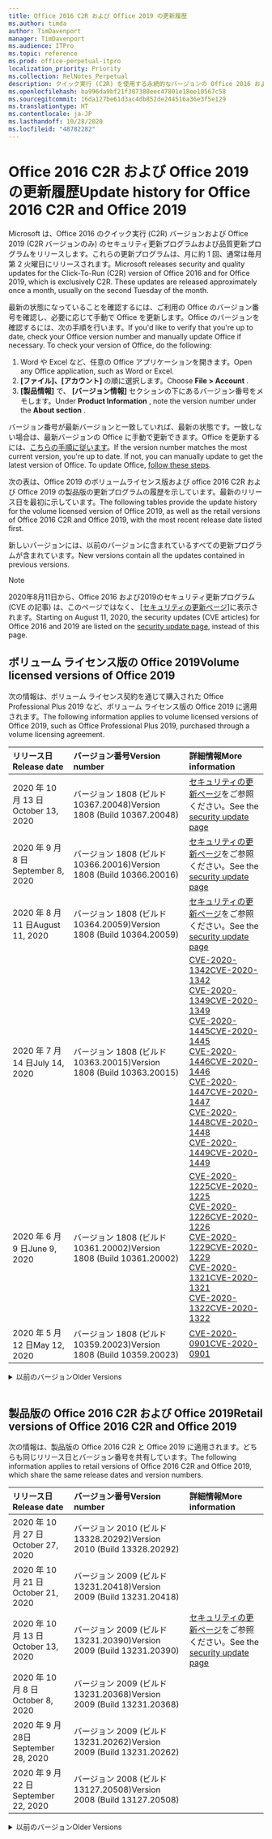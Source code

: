 ```yaml
---
title: Office 2016 C2R および Office 2019 の更新履歴
ms.author: timda
author: TimDavenport
manager: TimDavenport
ms.audience: ITPro
ms.topic: reference
ms.prod: office-perpetual-itpro
localization_priority: Priority
ms.collection: RelNotes_Perpetual
description: クイック実行 (C2R) を使用する永続的なバージョンの Office 2016 および 2019 の更新履歴を IT 技術者に提供します
ms.openlocfilehash: ba996da9bf21f307388eec47801e18ee10567c58
ms.sourcegitcommit: 16da127be61d3ac4db852de244516a36e3f5e129
ms.translationtype: HT
ms.contentlocale: ja-JP
ms.lasthandoff: 10/28/2020
ms.locfileid: "48782282"
---
```

# <a name="update-history-for-office-2016-c2r-and-office-2019"></a><span data-ttu-id="4688a-103">Office 2016 C2R および Office 2019 の更新履歴</span><span class="sxs-lookup"><span data-stu-id="4688a-103">Update history for Office 2016 C2R and Office 2019</span></span>

<span data-ttu-id="4688a-p101">Microsoft は、Office 2016 のクイック実行 (C2R) バージョンおよび Office 2019 (C2R バージョンのみ) のセキュリティ更新プログラムおよび品質更新プログラムをリリースします。これらの更新プログラムは、月に約 1 回、通常は毎月第 2 火曜日にリリースされます。</span><span class="sxs-lookup"><span data-stu-id="4688a-p101">Microsoft releases security and quality updates for the Click-To-Run (C2R) version of Office 2016 and for Office 2019, which is exclusively C2R. These updates are released approximately once a month, usually on the second Tuesday of the month.</span></span>

<span data-ttu-id="4688a-p102">最新の状態になっていることを確認するには、ご利用の Office のバージョン番号を確認し、必要に応じて手動で Office を更新します。Office のバージョンを確認するには、次の手順を行います。</span><span class="sxs-lookup"><span data-stu-id="4688a-p102">If you'd like to verify that you're up to date, check your Office version number and manually update Office if necessary. To check your version of Office, do the following:</span></span>

  1.    <span data-ttu-id="4688a-108">Word や Excel など、任意の Office アプリケーションを開きます。</span><span class="sxs-lookup"><span data-stu-id="4688a-108">Open any Office application, such as Word or Excel.</span></span>
  2.    <span data-ttu-id="4688a-109">**[ファイル]、[アカウント]** の順に選択します。</span><span class="sxs-lookup"><span data-stu-id="4688a-109">Choose **File > Account** .</span></span>
  3.    <span data-ttu-id="4688a-110">**[製品情報]** で、 **[バージョン情報]** セクションの下にあるバージョン番号をメモします。</span><span class="sxs-lookup"><span data-stu-id="4688a-110">Under **Product Information** , note the version number under the **About section** .</span></span>

<span data-ttu-id="4688a-p103">バージョン番号が最新バージョンと一致していれば、最新の状態です。一致しない場合は、最新バージョンの Office に手動で更新できます。Office を更新するには、[こちらの手順に従います](https://support.office.com/article/2ab296f3-7f03-43a2-8e50-46de917611c5)。</span><span class="sxs-lookup"><span data-stu-id="4688a-p103">If the version number matches the most current version, you're up to date. If not, you can manually update to get the latest version of Office. To update Office, [follow these steps](https://support.office.com/article/2ab296f3-7f03-43a2-8e50-46de917611c5).</span></span>


<span data-ttu-id="4688a-114">次の表は、Office 2019 のボリュームライセンス版および office 2016 C2R および Office 2019 の製品版の更新プログラムの履歴を示しています。最新のリリース日を最初に示しています。</span><span class="sxs-lookup"><span data-stu-id="4688a-114">The following tables provide the update history for the volume licensed version of Office 2019, as well as the retail versions of Office 2016 C2R and Office 2019, with the most recent release date listed first.</span></span>

<span data-ttu-id="4688a-115">新しいバージョンには、以前のバージョンに含まれているすべての更新プログラムが含まれています。</span><span class="sxs-lookup"><span data-stu-id="4688a-115">New versions contain all the updates contained in previous versions.</span></span>


 > [!NOTE]
> <span data-ttu-id="4688a-116">2020年8月11日から、Office 2016 および2019のセキュリティ更新プログラム (CVE の記事) は、このページではなく、 [[セキュリティの更新ページ](https://docs.microsoft.com/officeupdates/microsoft365-apps-security-updates)]に表示されます。</span><span class="sxs-lookup"><span data-stu-id="4688a-116">Starting on August 11, 2020, the security updates (CVE articles) for Office 2016 and 2019 are listed on the [security update page](https://docs.microsoft.com/officeupdates/microsoft365-apps-security-updates), instead of this page.</span></span> 


## <a name="volume-licensed-versions-of-office-2019"></a><span data-ttu-id="4688a-117">ボリューム ライセンス版の Office 2019</span><span class="sxs-lookup"><span data-stu-id="4688a-117">Volume licensed versions of Office 2019</span></span>
<span data-ttu-id="4688a-118">次の情報は、ボリューム ライセンス契約を通じて購入された Office Professional Plus 2019 など、ボリューム ライセンス版の Office 2019 に適用されます。</span><span class="sxs-lookup"><span data-stu-id="4688a-118">The following information applies to volume licensed versions of Office 2019, such as Office Professional Plus 2019, purchased through a volume licensing agreement.</span></span>

[//]: # (VL テーブルを削除しない 開始)


|<span data-ttu-id="4688a-120">**リリース日**</span><span class="sxs-lookup"><span data-stu-id="4688a-120">**Release date**</span></span>|<span data-ttu-id="4688a-121">**バージョン番号**</span><span class="sxs-lookup"><span data-stu-id="4688a-121">**Version number**</span></span>|<span data-ttu-id="4688a-122">**詳細情報**</span><span class="sxs-lookup"><span data-stu-id="4688a-122">**More information**</span></span>|
|:-----|:-----|:-----|
|<span data-ttu-id="4688a-123">2020 年 10 月 13 日</span><span class="sxs-lookup"><span data-stu-id="4688a-123">October 13, 2020</span></span>|<span data-ttu-id="4688a-124">バージョン 1808 (ビルド 10367.20048)</span><span class="sxs-lookup"><span data-stu-id="4688a-124">Version 1808 (Build 10367.20048)</span></span>|<span data-ttu-id="4688a-125">[セキュリティの更新ページ](https://docs.microsoft.com/officeupdates/microsoft365-apps-security-updates)をご参照ください。</span><span class="sxs-lookup"><span data-stu-id="4688a-125">See the [security update page](https://docs.microsoft.com/officeupdates/microsoft365-apps-security-updates)</span></span>  |
|<span data-ttu-id="4688a-126">2020 年 9 月 8 日</span><span class="sxs-lookup"><span data-stu-id="4688a-126">September 8, 2020</span></span>|<span data-ttu-id="4688a-127">バージョン 1808 (ビルド 10366.20016)</span><span class="sxs-lookup"><span data-stu-id="4688a-127">Version 1808 (Build 10366.20016)</span></span>|<span data-ttu-id="4688a-128">[セキュリティの更新ページ](https://docs.microsoft.com/officeupdates/microsoft365-apps-security-updates)をご参照ください。</span><span class="sxs-lookup"><span data-stu-id="4688a-128">See the [security update page](https://docs.microsoft.com/officeupdates/microsoft365-apps-security-updates)</span></span> |
|<span data-ttu-id="4688a-129">2020 年 8 月 11 日</span><span class="sxs-lookup"><span data-stu-id="4688a-129">August 11, 2020</span></span>|<span data-ttu-id="4688a-130">バージョン 1808 (ビルド 10364.20059)</span><span class="sxs-lookup"><span data-stu-id="4688a-130">Version 1808 (Build 10364.20059)</span></span>|<span data-ttu-id="4688a-131">[セキュリティの更新ページ](https://docs.microsoft.com/officeupdates/microsoft365-apps-security-updates)をご参照ください。</span><span class="sxs-lookup"><span data-stu-id="4688a-131">See the [security update page](https://docs.microsoft.com/officeupdates/microsoft365-apps-security-updates)</span></span> |
|<span data-ttu-id="4688a-132">2020 年 7 月 14 日</span><span class="sxs-lookup"><span data-stu-id="4688a-132">July 14, 2020</span></span>   |<span data-ttu-id="4688a-133">バージョン 1808 (ビルド 10363.20015)</span><span class="sxs-lookup"><span data-stu-id="4688a-133">Version 1808 (Build 10363.20015)</span></span>  |[<span data-ttu-id="4688a-134">CVE-2020-1342</span><span class="sxs-lookup"><span data-stu-id="4688a-134">CVE-2020-1342</span></span>](https://portal.msrc.microsoft.com/ja-JP/security-guidance/advisory/CVE-2020-1342) <br/>[<span data-ttu-id="4688a-135">CVE-2020-1349</span><span class="sxs-lookup"><span data-stu-id="4688a-135">CVE-2020-1349</span></span>](https://portal.msrc.microsoft.com/ja-JP/security-guidance/advisory/CVE-2020-1349) <br/>[<span data-ttu-id="4688a-136">CVE-2020-1445</span><span class="sxs-lookup"><span data-stu-id="4688a-136">CVE-2020-1445</span></span>](https://portal.msrc.microsoft.com/ja-JP/security-guidance/advisory/CVE-2020-1445) <br/>[<span data-ttu-id="4688a-137">CVE-2020-1446</span><span class="sxs-lookup"><span data-stu-id="4688a-137">CVE-2020-1446</span></span>](https://portal.msrc.microsoft.com/ja-JP/security-guidance/advisory/CVE-2020-1446) <br/>[<span data-ttu-id="4688a-138">CVE-2020-1447</span><span class="sxs-lookup"><span data-stu-id="4688a-138">CVE-2020-1447</span></span>](https://portal.msrc.microsoft.com/ja-JP/security-guidance/advisory/CVE-2020-1447) <br/>[<span data-ttu-id="4688a-139">CVE-2020-1448</span><span class="sxs-lookup"><span data-stu-id="4688a-139">CVE-2020-1448</span></span>](https://portal.msrc.microsoft.com/ja-JP/security-guidance/advisory/CVE-2020-1448) <br/>[<span data-ttu-id="4688a-140">CVE-2020-1449</span><span class="sxs-lookup"><span data-stu-id="4688a-140">CVE-2020-1449</span></span>](https://portal.msrc.microsoft.com/ja-JP/security-guidance/advisory/CVE-2020-1449) <br/>|
|<span data-ttu-id="4688a-141">2020 年 6 月 9 日</span><span class="sxs-lookup"><span data-stu-id="4688a-141">June 9, 2020</span></span>   |<span data-ttu-id="4688a-142">バージョン 1808 (ビルド 10361.20002)</span><span class="sxs-lookup"><span data-stu-id="4688a-142">Version 1808 (Build 10361.20002)</span></span>  |[<span data-ttu-id="4688a-143">CVE-2020-1225</span><span class="sxs-lookup"><span data-stu-id="4688a-143">CVE-2020-1225</span></span>](https://portal.msrc.microsoft.com/ja-JP/security-guidance/advisory/CVE-2020-1225) <br/> [<span data-ttu-id="4688a-144">CVE-2020-1226</span><span class="sxs-lookup"><span data-stu-id="4688a-144">CVE-2020-1226</span></span>](https://portal.msrc.microsoft.com/ja-JP/security-guidance/advisory/CVE-2020-1226) <br/>[<span data-ttu-id="4688a-145">CVE-2020-1229</span><span class="sxs-lookup"><span data-stu-id="4688a-145">CVE-2020-1229</span></span>](https://portal.msrc.microsoft.com/ja-JP/security-guidance/advisory/CVE-2020-1229) <br/>[<span data-ttu-id="4688a-146">CVE-2020-1321</span><span class="sxs-lookup"><span data-stu-id="4688a-146">CVE-2020-1321</span></span>](https://portal.msrc.microsoft.com/ja-JP/security-guidance/advisory/CVE-2020-1321) <br/>[<span data-ttu-id="4688a-147">CVE-2020-1322</span><span class="sxs-lookup"><span data-stu-id="4688a-147">CVE-2020-1322</span></span>](https://portal.msrc.microsoft.com/ja-JP/security-guidance/advisory/CVE-2020-1322) <br/>|
|<span data-ttu-id="4688a-148">2020 年 5 月 12 日</span><span class="sxs-lookup"><span data-stu-id="4688a-148">May 12, 2020</span></span>   |<span data-ttu-id="4688a-149">バージョン 1808 (ビルド 10359.20023)</span><span class="sxs-lookup"><span data-stu-id="4688a-149">Version 1808 (Build 10359.20023)</span></span>  |[<span data-ttu-id="4688a-150">CVE-2020-0901</span><span class="sxs-lookup"><span data-stu-id="4688a-150">CVE-2020-0901</span></span>](https://portal.msrc.microsoft.com/ja-JP/security-guidance/advisory/CVE-2020-0901) <br/> |


[//]: # (VL テーブルを削除しない 終了)

<details>
<summary><span data-ttu-id="4688a-152">以前のバージョン</span><span class="sxs-lookup"><span data-stu-id="4688a-152">Older Versions</span></span></summary>
 

[//]: # (古い VL テーブルを削除しない 開始)


|<span data-ttu-id="4688a-154">**リリース日**</span><span class="sxs-lookup"><span data-stu-id="4688a-154">**Release date**</span></span>|<span data-ttu-id="4688a-155">**バージョン番号**</span><span class="sxs-lookup"><span data-stu-id="4688a-155">**Version number**</span></span>|<span data-ttu-id="4688a-156">**詳細情報**</span><span class="sxs-lookup"><span data-stu-id="4688a-156">**More information**</span></span>|
|:-----|:-----|:-----|
|<span data-ttu-id="4688a-157">2020 年 4 月 14 日</span><span class="sxs-lookup"><span data-stu-id="4688a-157">April 14, 2020</span></span>   |<span data-ttu-id="4688a-158">バージョン 1808 (ビルド 10358.20061)</span><span class="sxs-lookup"><span data-stu-id="4688a-158">Version 1808 (Build 10358.20061)</span></span>  |[<span data-ttu-id="4688a-159">CVE-2020-0760</span><span class="sxs-lookup"><span data-stu-id="4688a-159">CVE-2020-0760</span></span>](https://portal.msrc.microsoft.com/ja-JP/security-guidance/advisory/CVE-2020-0760) <br/> [<span data-ttu-id="4688a-160">CVE-2020-0906</span><span class="sxs-lookup"><span data-stu-id="4688a-160">CVE-2020-0906</span></span>](https://portal.msrc.microsoft.com/ja-JP/security-guidance/advisory/CVE-2020-0906) <br/> [<span data-ttu-id="4688a-161">CVE-2020-0961</span><span class="sxs-lookup"><span data-stu-id="4688a-161">CVE-2020-0961</span></span>](https://portal.msrc.microsoft.com/ja-JP/security-guidance/advisory/CVE-2020-0961) <br/> [<span data-ttu-id="4688a-162">CVE-2020-0980</span><span class="sxs-lookup"><span data-stu-id="4688a-162">CVE-2020-0980</span></span>](https://portal.msrc.microsoft.com/ja-JP/security-guidance/advisory/CVE-2020-0980) <br/>[<span data-ttu-id="4688a-163">CVE-2020-0991</span><span class="sxs-lookup"><span data-stu-id="4688a-163">CVE-2020-0991</span></span>](https://portal.msrc.microsoft.com/ja-JP/security-guidance/advisory/CVE-2020-0991) <br/> |
|<span data-ttu-id="4688a-164">2020 年 3 月 10 日</span><span class="sxs-lookup"><span data-stu-id="4688a-164">March 10, 2020</span></span>   |<span data-ttu-id="4688a-165">バージョン 1808 (ビルド 10357.20081)</span><span class="sxs-lookup"><span data-stu-id="4688a-165">Version 1808 (Build 10357.20081)</span></span>  |[<span data-ttu-id="4688a-166">CVE-2020-0850</span><span class="sxs-lookup"><span data-stu-id="4688a-166">CVE-2020-0850</span></span>](https://portal.msrc.microsoft.com/ja-JP/security-guidance/advisory/CVE-2020-0850) <br/> [<span data-ttu-id="4688a-167">CVE-2020-0852</span><span class="sxs-lookup"><span data-stu-id="4688a-167">CVE-2020-0852</span></span>](https://portal.msrc.microsoft.com/ja-JP/security-guidance/advisory/CVE-2020-0852) <br/> [<span data-ttu-id="4688a-168">CVE-2020-0892</span><span class="sxs-lookup"><span data-stu-id="4688a-168">CVE-2020-0892</span></span>](https://portal.msrc.microsoft.com/ja-JP/security-guidance/advisory/CVE-2020-0892) <br/>  |
|<span data-ttu-id="4688a-169">2020 年 2 月 11 日</span><span class="sxs-lookup"><span data-stu-id="4688a-169">February 11, 2020</span></span>   |<span data-ttu-id="4688a-170">バージョン 1808 (ビルド 10356.20006)</span><span class="sxs-lookup"><span data-stu-id="4688a-170">Version 1808 (Build 10356.20006)</span></span>  |[<span data-ttu-id="4688a-171">CVE-2020-0696</span><span class="sxs-lookup"><span data-stu-id="4688a-171">CVE-2020-0696</span></span>](https://portal.msrc.microsoft.com/ja-JP/security-guidance/advisory/CVE-2020-0696) <br/> [<span data-ttu-id="4688a-172">CVE-2020-0759</span><span class="sxs-lookup"><span data-stu-id="4688a-172">CVE-2020-0759</span></span>](https://portal.msrc.microsoft.com/ja-JP/security-guidance/advisory/CVE-2020-0759) <br/>  |


[//]: # (古い VL テーブルを削除しない 終了)

</details>


<br/>

## <a name="retail-versions-of-office-2016-c2r-and-office-2019"></a><span data-ttu-id="4688a-174">製品版の Office 2016 C2R および Office 2019</span><span class="sxs-lookup"><span data-stu-id="4688a-174">Retail versions of Office 2016 C2R and Office 2019</span></span>
<span data-ttu-id="4688a-175">次の情報は、製品版の Office 2016 C2R と Office 2019 に適用されます。どちらも同じリリース日とバージョン番号を共有しています。</span><span class="sxs-lookup"><span data-stu-id="4688a-175">The following information applies to retail versions of Office 2016 C2R and Office 2019, which share the same release dates and version numbers.</span></span>

[//]: # (リテール テーブルを削除しない 開始)


|<span data-ttu-id="4688a-177">**リリース日**</span><span class="sxs-lookup"><span data-stu-id="4688a-177">**Release date**</span></span>|<span data-ttu-id="4688a-178">**バージョン番号**</span><span class="sxs-lookup"><span data-stu-id="4688a-178">**Version number**</span></span>|<span data-ttu-id="4688a-179">**詳細情報**</span><span class="sxs-lookup"><span data-stu-id="4688a-179">**More information**</span></span>|
|:-----|:-----|:-----|
|<span data-ttu-id="4688a-180">2020 年 10 月 27 日</span><span class="sxs-lookup"><span data-stu-id="4688a-180">October 27, 2020</span></span>|<span data-ttu-id="4688a-181">バージョン 2010 (ビルド 13328.20292)</span><span class="sxs-lookup"><span data-stu-id="4688a-181">Version 2010 (Build 13328.20292)</span></span>| |
|<span data-ttu-id="4688a-182">2020 年 10 月 21 日</span><span class="sxs-lookup"><span data-stu-id="4688a-182">October 21, 2020</span></span>|<span data-ttu-id="4688a-183">バージョン 2009 (ビルド 13231.20418)</span><span class="sxs-lookup"><span data-stu-id="4688a-183">Version 2009 (Build 13231.20418)</span></span>| |
|<span data-ttu-id="4688a-184">2020 年 10 月 13 日</span><span class="sxs-lookup"><span data-stu-id="4688a-184">October 13, 2020</span></span>|<span data-ttu-id="4688a-185">バージョン 2009 (ビルド 13231.20390)</span><span class="sxs-lookup"><span data-stu-id="4688a-185">Version 2009 (Build 13231.20390)</span></span>|<span data-ttu-id="4688a-186">[セキュリティの更新ページ](https://docs.microsoft.com/officeupdates/microsoft365-apps-security-updates)をご参照ください。</span><span class="sxs-lookup"><span data-stu-id="4688a-186">See the [security update page](https://docs.microsoft.com/officeupdates/microsoft365-apps-security-updates)</span></span>  |
|<span data-ttu-id="4688a-187">2020 年 10 月 8 日</span><span class="sxs-lookup"><span data-stu-id="4688a-187">October 8, 2020</span></span>|<span data-ttu-id="4688a-188">バージョン 2009 (ビルド 13231.20368)</span><span class="sxs-lookup"><span data-stu-id="4688a-188">Version 2009 (Build 13231.20368)</span></span>| |
|<span data-ttu-id="4688a-189">2020 年 9 月 28日</span><span class="sxs-lookup"><span data-stu-id="4688a-189">September 28, 2020</span></span>|<span data-ttu-id="4688a-190">バージョン 2009 (ビルド 13231.20262)</span><span class="sxs-lookup"><span data-stu-id="4688a-190">Version 2009 (Build 13231.20262)</span></span>| |
|<span data-ttu-id="4688a-191">2020 年 9 月 22 日</span><span class="sxs-lookup"><span data-stu-id="4688a-191">September 22, 2020</span></span>|<span data-ttu-id="4688a-192">バージョン 2008 (ビルド 13127.20508)</span><span class="sxs-lookup"><span data-stu-id="4688a-192">Version 2008 (Build 13127.20508)</span></span>| |


[//]: # (リテール テーブルを削除しない 終了)

<details>
<summary><span data-ttu-id="4688a-194">以前のバージョン</span><span class="sxs-lookup"><span data-stu-id="4688a-194">Older Versions</span></span></summary>
 

[//]: # (古いリテール テーブルを削除しない 開始)


|<span data-ttu-id="4688a-196">**リリース日**</span><span class="sxs-lookup"><span data-stu-id="4688a-196">**Release date**</span></span>|<span data-ttu-id="4688a-197">**バージョン番号**</span><span class="sxs-lookup"><span data-stu-id="4688a-197">**Version number**</span></span>|<span data-ttu-id="4688a-198">**詳細情報**</span><span class="sxs-lookup"><span data-stu-id="4688a-198">**More information**</span></span>|
|:-----|:-----|:-----|
|<span data-ttu-id="4688a-199">2020 年 9 月 09 日</span><span class="sxs-lookup"><span data-stu-id="4688a-199">September 9, 2020</span></span>|<span data-ttu-id="4688a-200">バージョン 2008 (ビルド13127.20408)</span><span class="sxs-lookup"><span data-stu-id="4688a-200">Version 2008 (Build 13127.20408)</span></span>|<span data-ttu-id="4688a-201">[セキュリティの更新ページ](https://docs.microsoft.com/officeupdates/microsoft365-apps-security-updates)をご参照ください。</span><span class="sxs-lookup"><span data-stu-id="4688a-201">See the [security update page](https://docs.microsoft.com/officeupdates/microsoft365-apps-security-updates)</span></span> |
|<span data-ttu-id="4688a-202">2020 年 8 月 31 日</span><span class="sxs-lookup"><span data-stu-id="4688a-202">August 31, 2020</span></span>|<span data-ttu-id="4688a-203">バージョン 2008 (ビルド 13127.20296)</span><span class="sxs-lookup"><span data-stu-id="4688a-203">Version 2008 (Build 13127.20296)</span></span>| |
|<span data-ttu-id="4688a-204">2020 年 8 月 25 日</span><span class="sxs-lookup"><span data-stu-id="4688a-204">August 25, 2020</span></span>|<span data-ttu-id="4688a-205">バージョン 2007 (ビルド 13029.20460)</span><span class="sxs-lookup"><span data-stu-id="4688a-205">Version 2007 (Build 13029.20460)</span></span>| |
|<span data-ttu-id="4688a-206">2020 年 8 月 11 日</span><span class="sxs-lookup"><span data-stu-id="4688a-206">August 11, 2020</span></span>|<span data-ttu-id="4688a-207">バージョン 2007 (ビルド 13029.20344)</span><span class="sxs-lookup"><span data-stu-id="4688a-207">Version 2007 (Build 13029.20344)</span></span>|<span data-ttu-id="4688a-208">[セキュリティの更新ページ](https://docs.microsoft.com/officeupdates/microsoft365-apps-security-updates)をご参照ください。</span><span class="sxs-lookup"><span data-stu-id="4688a-208">See the [security update page](https://docs.microsoft.com/officeupdates/microsoft365-apps-security-updates)</span></span> |
|<span data-ttu-id="4688a-209">2020 年 7 月 30 日</span><span class="sxs-lookup"><span data-stu-id="4688a-209">July 30, 2020</span></span>|<span data-ttu-id="4688a-210">バージョン 2007 (ビルド 13029.20308)</span><span class="sxs-lookup"><span data-stu-id="4688a-210">Version 2007 (Build 13029.20308)</span></span>  |<span data-ttu-id="4688a-211">さまざまなバグとパフォーマンスの修正。</span><span class="sxs-lookup"><span data-stu-id="4688a-211">Various bug and performance fixes.</span></span>  <br/>  |
|<span data-ttu-id="4688a-212">2020 年 7 月 28 日</span><span class="sxs-lookup"><span data-stu-id="4688a-212">July 28, 2020</span></span>|<span data-ttu-id="4688a-213">バージョン 2006 (ビルド 13001.20498)</span><span class="sxs-lookup"><span data-stu-id="4688a-213">Version 2006 (Build 13001.20498)</span></span>  |<span data-ttu-id="4688a-214">さまざまなバグとパフォーマンスの修正。</span><span class="sxs-lookup"><span data-stu-id="4688a-214">Various bug and performance fixes.</span></span>  <br/>  |
|<span data-ttu-id="4688a-215">2020 年 7 月 14 日</span><span class="sxs-lookup"><span data-stu-id="4688a-215">July 14, 2020</span></span>|<span data-ttu-id="4688a-216">バージョン 2006 (ビルド 13001.20384)</span><span class="sxs-lookup"><span data-stu-id="4688a-216">Version 2006 (Build 13001.20384)</span></span>  |[<span data-ttu-id="4688a-217">CVE-2020-1342</span><span class="sxs-lookup"><span data-stu-id="4688a-217">CVE-2020-1342</span></span>](https://portal.msrc.microsoft.com/ja-JP/security-guidance/advisory/CVE-2020-1342) <br/>[<span data-ttu-id="4688a-218">CVE-2020-1349</span><span class="sxs-lookup"><span data-stu-id="4688a-218">CVE-2020-1349</span></span>](https://portal.msrc.microsoft.com/ja-JP/security-guidance/advisory/CVE-2020-1349) <br/>[<span data-ttu-id="4688a-219">CVE-2020-1445</span><span class="sxs-lookup"><span data-stu-id="4688a-219">CVE-2020-1445</span></span>](https://portal.msrc.microsoft.com/ja-JP/security-guidance/advisory/CVE-2020-1445) <br/>[<span data-ttu-id="4688a-220">CVE-2020-1446</span><span class="sxs-lookup"><span data-stu-id="4688a-220">CVE-2020-1446</span></span>](https://portal.msrc.microsoft.com/ja-JP/security-guidance/advisory/CVE-2020-1446) <br/>[<span data-ttu-id="4688a-221">CVE-2020-1447</span><span class="sxs-lookup"><span data-stu-id="4688a-221">CVE-2020-1447</span></span>](https://portal.msrc.microsoft.com/ja-JP/security-guidance/advisory/CVE-2020-1447) <br/>[<span data-ttu-id="4688a-222">CVE-2020-1449</span><span class="sxs-lookup"><span data-stu-id="4688a-222">CVE-2020-1449</span></span>](https://portal.msrc.microsoft.com/ja-JP/security-guidance/advisory/CVE-2020-1449) <br/>[<span data-ttu-id="4688a-223">CVE-2020-1458</span><span class="sxs-lookup"><span data-stu-id="4688a-223">CVE-2020-1458</span></span>](https://portal.msrc.microsoft.com/ja-JP/security-guidance/advisory/CVE-2020-1458) <br/>|
|<span data-ttu-id="4688a-224">2020 年 6 月 30 日</span><span class="sxs-lookup"><span data-stu-id="4688a-224">June 30, 2020</span></span>|<span data-ttu-id="4688a-225">バージョン 2006 (ビルド 13001.20266)</span><span class="sxs-lookup"><span data-stu-id="4688a-225">Version 2006 (Build 13001.20266)</span></span>  |<span data-ttu-id="4688a-226">さまざまなバグとパフォーマンスの修正。</span><span class="sxs-lookup"><span data-stu-id="4688a-226">Various bug and performance fixes.</span></span>  <br/>  |
|<span data-ttu-id="4688a-227">2020 年 6 月 24 日</span><span class="sxs-lookup"><span data-stu-id="4688a-227">June 24, 2020</span></span>|<span data-ttu-id="4688a-228">バージョン 2005 (ビルド 12827.20470)</span><span class="sxs-lookup"><span data-stu-id="4688a-228">Version 2005 (Build 12827.20470)</span></span>  |<span data-ttu-id="4688a-229">さまざまなバグとパフォーマンスの修正。</span><span class="sxs-lookup"><span data-stu-id="4688a-229">Various bug and performance fixes.</span></span>  <br/>  |
|<span data-ttu-id="4688a-230">2020 年 6 月 9 日</span><span class="sxs-lookup"><span data-stu-id="4688a-230">June 9, 2020</span></span>|<span data-ttu-id="4688a-231">バージョン 2005 (ビルド 12827.20336)</span><span class="sxs-lookup"><span data-stu-id="4688a-231">Version 2005 (Build 12827.20336)</span></span>  |[<span data-ttu-id="4688a-232">CVE-2020-1225</span><span class="sxs-lookup"><span data-stu-id="4688a-232">CVE-2020-1225</span></span>](https://portal.msrc.microsoft.com/ja-JP/security-guidance/advisory/CVE-2020-1225)  <br/> [<span data-ttu-id="4688a-233">CVE-2020-1226</span><span class="sxs-lookup"><span data-stu-id="4688a-233">CVE-2020-1226</span></span>](https://portal.msrc.microsoft.com/ja-JP/security-guidance/advisory/CVE-2020-1226)  <br/> [<span data-ttu-id="4688a-234">CVE-2020-1229</span><span class="sxs-lookup"><span data-stu-id="4688a-234">CVE-2020-1229</span></span>](https://portal.msrc.microsoft.com/ja-JP/security-guidance/advisory/CVE-2020-1229)  <br/> [<span data-ttu-id="4688a-235">CVE-2020-1321</span><span class="sxs-lookup"><span data-stu-id="4688a-235">CVE-2020-1321</span></span>](https://portal.msrc.microsoft.com/ja-JP/security-guidance/advisory/CVE-2020-1321)  <br/> [<span data-ttu-id="4688a-236">CVE-2020-1322</span><span class="sxs-lookup"><span data-stu-id="4688a-236">CVE-2020-1322</span></span>](https://portal.msrc.microsoft.com/ja-JP/security-guidance/advisory/CVE-2020-1322)  <br/>|
|<span data-ttu-id="4688a-237">2020 年 6 月 2 日</span><span class="sxs-lookup"><span data-stu-id="4688a-237">June 2, 2020</span></span>|<span data-ttu-id="4688a-238">バージョン 2005 (ビルド 12827.20268)</span><span class="sxs-lookup"><span data-stu-id="4688a-238">Version 2005 (Build 12827.20268)</span></span>  |<span data-ttu-id="4688a-239">さまざまなバグとパフォーマンスの修正。</span><span class="sxs-lookup"><span data-stu-id="4688a-239">Various bug and performance fixes.</span></span>  <br/>  |
|<span data-ttu-id="4688a-240">2020 年 5 月21日</span><span class="sxs-lookup"><span data-stu-id="4688a-240">May 21, 2020</span></span>|<span data-ttu-id="4688a-241">バージョン 2004 (ビルド12730.20352)</span><span class="sxs-lookup"><span data-stu-id="4688a-241">Version 2004 (Build 12730.20352)</span></span>  |<span data-ttu-id="4688a-242">さまざまなバグとパフォーマンスの修正。</span><span class="sxs-lookup"><span data-stu-id="4688a-242">Various bug and performance fixes.</span></span>  <br/>  |
|<span data-ttu-id="4688a-243">2020 年 5 月 12 日</span><span class="sxs-lookup"><span data-stu-id="4688a-243">May 12, 2020</span></span>|<span data-ttu-id="4688a-244">バージョン 2004 (ビルド 12730.20270)</span><span class="sxs-lookup"><span data-stu-id="4688a-244">Version 2004 (Build 12730.20270)</span></span>  |[<span data-ttu-id="4688a-245">CVE-2020-0901</span><span class="sxs-lookup"><span data-stu-id="4688a-245">CVE-2020-0901</span></span>](https://portal.msrc.microsoft.com/ja-JP/security-guidance/advisory/CVE-2020-0901)  <br/>  |
|<span data-ttu-id="4688a-246">2020 年 5 月 4 日</span><span class="sxs-lookup"><span data-stu-id="4688a-246">May 4, 2020</span></span>|<span data-ttu-id="4688a-247">バージョン 2004 (ビルド 12730.20250)</span><span class="sxs-lookup"><span data-stu-id="4688a-247">Version 2004 (Build 12730.20250)</span></span>  |[<span data-ttu-id="4688a-248">リンク</span><span class="sxs-lookup"><span data-stu-id="4688a-248">Link</span></span>](https://support.microsoft.com/office/excel-word-powerpoint-file-becomes-corrupt-when-opening-a-file-that-contains-a-vba-project-or-after-enabling-a-macro-in-an-open-file-ad6ee6ca-db23-4614-a403-282821eb99f6?ui=en-us&rs=en-us&ad=us)<br/>  |
|<span data-ttu-id="4688a-249">2020 年 4 月 29 日</span><span class="sxs-lookup"><span data-stu-id="4688a-249">April 29, 2020</span></span>|<span data-ttu-id="4688a-250">バージョン 2004 (ビルド 12730.20236)</span><span class="sxs-lookup"><span data-stu-id="4688a-250">Version 2004 (Build 12730.20236)</span></span>  |<span data-ttu-id="4688a-251">さまざまなバグとパフォーマンスの修正。</span><span class="sxs-lookup"><span data-stu-id="4688a-251">Various bug and performance fixes.</span></span> <br/>  |
|<span data-ttu-id="4688a-252">2020 年 4 月 15 日</span><span class="sxs-lookup"><span data-stu-id="4688a-252">April 15, 2020</span></span>|<span data-ttu-id="4688a-253">バージョン 2003 (ビルド 12624.20466)</span><span class="sxs-lookup"><span data-stu-id="4688a-253">Version 2003 (Build 12624.20466)</span></span>  |<span data-ttu-id="4688a-254">さまざまなバグとパフォーマンスの修正。</span><span class="sxs-lookup"><span data-stu-id="4688a-254">Various bug and performance fixes.</span></span> <br/>  |
|<span data-ttu-id="4688a-255">2020 年 4 月 14 日</span><span class="sxs-lookup"><span data-stu-id="4688a-255">April 14, 2020</span></span>|<span data-ttu-id="4688a-256">バージョン 2003 (ビルド 12624.20442)</span><span class="sxs-lookup"><span data-stu-id="4688a-256">Version 2003 (Build 12624.20442)</span></span>  |[<span data-ttu-id="4688a-257">CVE-2020-0760</span><span class="sxs-lookup"><span data-stu-id="4688a-257">CVE-2020-0760</span></span>](https://portal.msrc.microsoft.com/ja-JP/security-guidance/advisory/CVE-2020-0760) <br/> [<span data-ttu-id="4688a-258">CVE-2020-0906</span><span class="sxs-lookup"><span data-stu-id="4688a-258">CVE-2020-0906</span></span>](https://portal.msrc.microsoft.com/ja-JP/security-guidance/advisory/CVE-2020-0906) <br/> [<span data-ttu-id="4688a-259">CVE-2020-0961</span><span class="sxs-lookup"><span data-stu-id="4688a-259">CVE-2020-0961</span></span>](https://portal.msrc.microsoft.com/ja-JP/security-guidance/advisory/CVE-2020-0961) <br/> [<span data-ttu-id="4688a-260">CVE-2020-0979</span><span class="sxs-lookup"><span data-stu-id="4688a-260">CVE-2020-0979</span></span>](https://portal.msrc.microsoft.com/ja-JP/security-guidance/advisory/CVE-2020-0979) <br/> [<span data-ttu-id="4688a-261">CVE-2020-0980</span><span class="sxs-lookup"><span data-stu-id="4688a-261">CVE-2020-0980</span></span>](https://portal.msrc.microsoft.com/ja-JP/security-guidance/advisory/CVE-2020-0980) <br/>[<span data-ttu-id="4688a-262">CVE-2020-0991</span><span class="sxs-lookup"><span data-stu-id="4688a-262">CVE-2020-0991</span></span>](https://portal.msrc.microsoft.com/ja-JP/security-guidance/advisory/CVE-2020-0991) <br/> |
|<span data-ttu-id="4688a-263">2020 年 3 月 31 日</span><span class="sxs-lookup"><span data-stu-id="4688a-263">March 31, 2020</span></span>|<span data-ttu-id="4688a-264">バージョン 2003 (ビルド 12624.20382)</span><span class="sxs-lookup"><span data-stu-id="4688a-264">Version 2003 (Build 12624.20382)</span></span>  |<span data-ttu-id="4688a-265">さまざまなバグとパフォーマンスの修正。</span><span class="sxs-lookup"><span data-stu-id="4688a-265">Various bug and performance fixes.</span></span> <br/>  |
|<span data-ttu-id="4688a-266">2020 年 3 月 25 日</span><span class="sxs-lookup"><span data-stu-id="4688a-266">March 25, 2020</span></span>|<span data-ttu-id="4688a-267">バージョン 2003 (ビルド 12624.20320)</span><span class="sxs-lookup"><span data-stu-id="4688a-267">Version 2003 (Build 12624.20320)</span></span>  |<span data-ttu-id="4688a-268">さまざまなバグとパフォーマンスの修正。</span><span class="sxs-lookup"><span data-stu-id="4688a-268">Various bug and performance fixes.</span></span> <br/>  |
|<span data-ttu-id="4688a-269">2020 年 3 月 10 日</span><span class="sxs-lookup"><span data-stu-id="4688a-269">March 10, 2020</span></span>|<span data-ttu-id="4688a-270">バージョン 2002 (ビルド 12527.20278)</span><span class="sxs-lookup"><span data-stu-id="4688a-270">Version 2002 (Build 12527.20278)</span></span>  |[<span data-ttu-id="4688a-271">CVE-2020-0850</span><span class="sxs-lookup"><span data-stu-id="4688a-271">CVE-2020-0850</span></span>](https://portal.msrc.microsoft.com/ja-JP/security-guidance/advisory/CVE-2020-0850) <br/> [<span data-ttu-id="4688a-272">CVE-2020-0851</span><span class="sxs-lookup"><span data-stu-id="4688a-272">CVE-2020-0851</span></span>](https://portal.msrc.microsoft.com/ja-JP/security-guidance/advisory/CVE-2020-0851) <br/> [<span data-ttu-id="4688a-273">CVE-2020-0855</span><span class="sxs-lookup"><span data-stu-id="4688a-273">CVE-2020-0855</span></span>](https://portal.msrc.microsoft.com/ja-JP/security-guidance/advisory/CVE-2020-0855) <br/> [<span data-ttu-id="4688a-274">CVE-2020-0892</span><span class="sxs-lookup"><span data-stu-id="4688a-274">CVE-2020-0892</span></span>](https://portal.msrc.microsoft.com/ja-JP/security-guidance/advisory/CVE-2020-0892) <br/>  |
|<span data-ttu-id="4688a-275">2020 年 3 月 1 日</span><span class="sxs-lookup"><span data-stu-id="4688a-275">March 1, 2020</span></span>   |<span data-ttu-id="4688a-276">バージョン 2002 (ビルド 12527.20242)</span><span class="sxs-lookup"><span data-stu-id="4688a-276">Version 2002 (Build 12527.20242)</span></span>  |<span data-ttu-id="4688a-277">サードパーティ製アプリケーションが Outlook からメールを送信できない原因となった問題に対処します。</span><span class="sxs-lookup"><span data-stu-id="4688a-277">Addresses an issue that caused third party applications to be unable to send email from Outlook.</span></span> <br/>  |


[//]: # (古いリテール テーブルを削除しない 終了)


</details>






